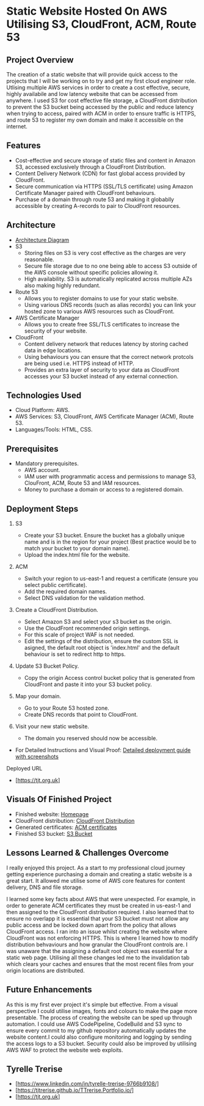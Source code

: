 # Static Website Hosted On AWS Utilising S3, CloudFront, ACM, Route 53

## Project Overview

The creation of a static website that will provide quick access to the projects that I will be working on to try and get my first cloud engineer role. Utlising multiple AWS services in order to create a cost effective, secure, highly availabile and low latency website that can be accessed from anywhere. I used S3 for cost effective file storage, a CloudFront distribution to prevent the S3 bucket being accessed by the public and reduce latency when trying to access, paired with ACM in order to ensure traffic is HTTPS, and route 53 to register my own domain and make it accessible on the internet. 


## Features

* Cost-effective and secure storage of static files and content in Amazon S3, accessed exclusively through a CloudFront Distribution. 
* Content Delivery Network (CDN) for fast global access provided by CloudFront.
* Secure communication via HTTPS (SSL/TLS certificate) using Amazon Certificate Manager paired with CloudFront behaviours.
* Purchase of a domain through route 53 and making it globablly accessible by creating A-records to pair to CloudFront resources.

## Architecture

* [Architecture Diagram](docs/architecture/static-web-architecture.png)
* S3
    - Storing files on S3 is very cost effective as the charges are very reasonable.
    - Secure file storage due to no one being able to access S3 outside of the AWS console without specific policies allowing it.
    - High availability. S3 is automatically replicated across multiple AZs also making highly redundant.
* Route 53
    - Allows you to register domains to use for your static website.
    - Using various DNS records (such as alias records) you can link your hosted zone to various AWS resources such as CloudFront.
* AWS Certificate Manager
    - Allows you to create free SSL/TLS certificates to increase the security of your website. 
* CloudFront
    - Content delivery network that reduces latency by storing cached data in edge locations.
    - Using behaviours you can ensure that the correct network protcols are being used i.e. HTTPS instead of HTTP.
    - Provides an extra layer of security to your data as CloudFront accesses your S3 bucket instead of any external connection.
 
## Technologies Used

* Cloud Platform: AWS.
* AWS Services: S3, CloudFront, AWS Certificate Manager (ACM), Route 53.
* Languages/Tools: HTML, CSS.

## Prerequisites

* Mandatory prerequisites.
    - AWS account.
    - IAM user with programmatic access and permissions to manage S3, ClouFront, ACM, Route 53 and IAM resources.
    - Money to purchase a domain or access to a registered domain.


## Deployment Steps

1. S3
    - Create your S3 bucket. Ensure the bucket has a globally unique name and is in the region for your project (Best practice would be to match your bucket to your domain name).
    - Upload the index.html file for the website. 
2. ACM
    - Switch your region to us-east-1 and request a certificate (ensure you select public certificate).
    - Add the required domain names.
    - Select DNS validation for the validation method.

3. Create a CloudFront Distribution.
    - Select Amazon S3 and select your s3 bucket as the origin.
    - Use the CloudFront recommended origin settings.
    - For this scale of project WAF is not needed. 
    - Edit the settings of the distribution, ensure the custom SSL is asigned, the default root object is 'index.html' and the default behaviour is set to redirect http to https.

4. Update S3 Bucket Policy.
    - Copy the origin Access control bucket policy that is generated from CloudFront and paste it into your S3 bucket policy.

5. Map your domain.
    - Go to your Route 53 hosted zone.
    - Create DNS records that point to CloudFront. 

6. Visit your new static website.
    - The domain you reserved should now be accessible.

* For Detailed Instructions and Visual Proof:
 [Detailed deployment guide with screenshots](docs/detailed-deployment-guide.md)

Deployed URL
* [https://tjt.org.uk]

## Visuals Of Finished Project
    
* Finished website: [Homepage](docs/screenshots/finished-project-photos/finished-website.png)
* CloudFront distribution: [CloudFront Distribution](docs/screenshots/finished-project-photos/cloudfront-distribution.png)
* Generated certificates: [ACM certificates](docs/screenshots/finished-project-photos/generated-certificates.png)
* Finished S3 bucket: [S3 Bucket](docs/screenshots/finished-project-photos/s3-bucket.png)

## Lessons Learned & Challenges Overcome

I really enjoyed this project. As a start to my professional cloud journey getting experience purchasing a domain and creating a static website is a great start. It allowed me utilise some of AWS core features for content delivery, DNS and file storage. 

I learned some key facts about AWS that were unexpected. For example, in order to generate ACM certificates they must be created in us-east-1 and then assigned to the CloudFront distribution required. I also learned that to ensure no overlapp it is essential that your S3 bucket must not allow any public access and be locked down apart from the policy that allows CloudFront access. I ran into an issue whilst creating the website where CloudFront was not enforcing HTTPS. This is where I learned how to modify distribution behvaviours and how granular the CloudFront controls are. I was unaware that the assigning a default root object was essential for a static web page. Utilising all these changes led me to the invalidation tab which clears your caches and ensures that the most recent files from your origin locations are distributed. 

## Future Enhancements

As this is my first ever project it's simple but effective. From a visual perspective I could utilise images, fonts and colours to make the page more presentable. The process of creating the website can be sped up through automation. I could use AWS CodePipeline, CodeBuild and S3 sync to ensure every commit to my github repository automatically updates the website content.I could also configure monitoring and logging by sending the access logs to a S3 bucket. Security could also be improved by utilising AWS WAF to protect the website web exploits. 

## Tyrelle Trerise

* [https://www.linkedin.com/in/tyrelle-trerise-9766b9108/]
* [https://tjtrerise.github.io/TTrerise.Portfolio.io/]
* [https://tjt.org.uk]

